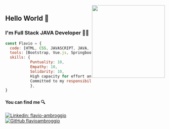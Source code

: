 <img align='right' src="https://media.giphy.com/media/M9gbBd9nbDrOTu1Mqx/giphy.gif" width="230">

### <h2>Hello World 👋</h2>
<h3>I'm Full Stack JAVA Developer 👨‍💻</h3>

```javascript
const Flavio = {
  code: [HTML, CSS, JAVASCRIPT, JAVA, SQL],
  tools: [Bootstrap, Vue.js, Springboot, PostgreSQL, Git, Github],
  skills: {
           Puntuality: 10,
           Empathy: 10,
           Solidarity: 10,
           High capacity for effort and work: 10,
           Committed to my responsibilities: 10
           },
}
```
<h4>You can find me 🔍</h4>

[![Linkedin: flavio-ambroggio](https://img.shields.io/badge/-flavioambroggio-blue?style=flat-square&logo=Linkedin&logoColor=white&link=https://www.linkedin.com/in/flavio-ambroggio/)](https://www.linkedin.com/in/flavio-ambroggio)<br>
[![GitHub flavioambroggio](https://img.shields.io/github/followers/flavioambroggio?label=follow&style=social)](https://github.com/flavioambroggio)

